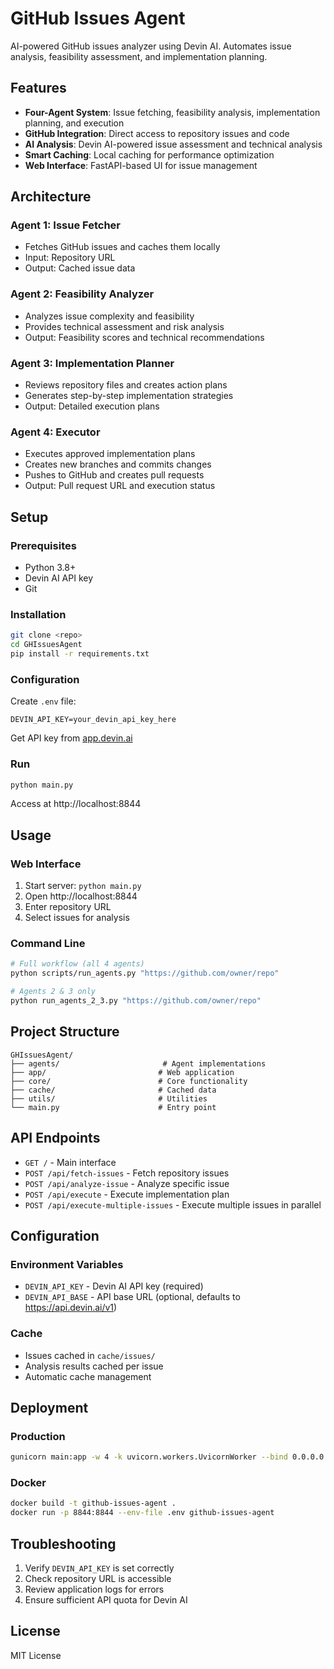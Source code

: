 # GitHub Issues Agent

AI-powered GitHub issues analyzer using Devin AI. Automates issue analysis, feasibility assessment, and implementation planning.

## Features

- **Four-Agent System**: Issue fetching, feasibility analysis, implementation planning, and execution
- **GitHub Integration**: Direct access to repository issues and code
- **AI Analysis**: Devin AI-powered issue assessment and technical analysis
- **Smart Caching**: Local caching for performance optimization
- **Web Interface**: FastAPI-based UI for issue management

## Architecture

### Agent 1: Issue Fetcher
- Fetches GitHub issues and caches them locally
- Input: Repository URL
- Output: Cached issue data

### Agent 2: Feasibility Analyzer  
- Analyzes issue complexity and feasibility
- Provides technical assessment and risk analysis
- Output: Feasibility scores and technical recommendations

### Agent 3: Implementation Planner
- Reviews repository files and creates action plans
- Generates step-by-step implementation strategies
- Output: Detailed execution plans

### Agent 4: Executor
- Executes approved implementation plans
- Creates new branches and commits changes
- Pushes to GitHub and creates pull requests
- Output: Pull request URL and execution status

## Setup

### Prerequisites
- Python 3.8+
- Devin AI API key
- Git

### Installation
```bash
git clone <repo>
cd GHIssuesAgent
pip install -r requirements.txt
```

### Configuration
Create `.env` file:
```env
DEVIN_API_KEY=your_devin_api_key_here
```

Get API key from [app.devin.ai](https://app.devin.ai)

### Run
```bash
python main.py
```
Access at http://localhost:8844

## Usage

### Web Interface
1. Start server: `python main.py`
2. Open http://localhost:8844
3. Enter repository URL
4. Select issues for analysis

### Command Line
```bash
# Full workflow (all 4 agents)
python scripts/run_agents.py "https://github.com/owner/repo"

# Agents 2 & 3 only
python run_agents_2_3.py "https://github.com/owner/repo"
```

## Project Structure
```
GHIssuesAgent/
├── agents/                       # Agent implementations
├── app/                         # Web application
├── core/                        # Core functionality
├── cache/                       # Cached data
├── utils/                       # Utilities
└── main.py                      # Entry point
```

## API Endpoints
- `GET /` - Main interface
- `POST /api/fetch-issues` - Fetch repository issues
- `POST /api/analyze-issue` - Analyze specific issue
- `POST /api/execute` - Execute implementation plan
- `POST /api/execute-multiple-issues` - Execute multiple issues in parallel

## Configuration

### Environment Variables
- `DEVIN_API_KEY` - Devin AI API key (required)
- `DEVIN_API_BASE` - API base URL (optional, defaults to https://api.devin.ai/v1)

### Cache
- Issues cached in `cache/issues/`
- Analysis results cached per issue
- Automatic cache management

## Deployment

### Production
```bash
gunicorn main:app -w 4 -k uvicorn.workers.UvicornWorker --bind 0.0.0.0:8844
```

### Docker
```bash
docker build -t github-issues-agent .
docker run -p 8844:8844 --env-file .env github-issues-agent
```

## Troubleshooting

1. Verify `DEVIN_API_KEY` is set correctly
2. Check repository URL is accessible
3. Review application logs for errors
4. Ensure sufficient API quota for Devin AI

## License

MIT License 